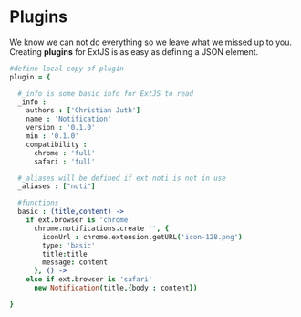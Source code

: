 Plugins
=============
We know we can not do everything so we leave what we missed up to you. Creating **plugins** for ExtJS is as easy as defining a JSON element.

```coffeescript
#define local copy of plugin
plugin = {

  #_info is some basic info for ExtJS to read
  _info :
    authors : ['Christian Juth']
    name : 'Notification'
    version : '0.1.0'
    min : '0.1.0'
    compatibility :
      chrome : 'full'
      safari : 'full'

  #_aliases will be defined if ext.noti is not in use
  _aliases : ["noti"]

  #functions
  basic : (title,content) ->
    if ext.browser is 'chrome'
      chrome.notifications.create '', {
        iconUrl : chrome.extension.getURL('icon-128.png')
        type: 'basic'
        title:title
        message: content
      }, () ->
    else if ext.browser is 'safari'
      new Notification(title,{body : content})

}
```
